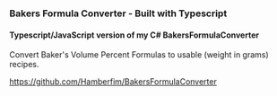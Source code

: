 ### Bakers Formula Converter - Built with Typescript
#### Typescript/JavaScript version of my C# BakersFormulaConverter 
Convert Baker's Volume Percent Formulas to usable (weight in grams) recipes. 

https://github.com/Hamberfim/BakersFormulaConverter

